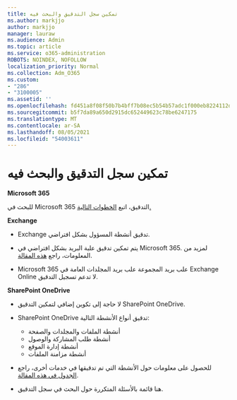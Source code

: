 ```yaml
---
title: تمكين سجل التدقيق والبحث فيه
ms.author: markjjo
author: markjjo
manager: lauraw
ms.audience: Admin
ms.topic: article
ms.service: o365-administration
ROBOTS: NOINDEX, NOFOLLOW
localization_priority: Normal
ms.collection: Adm_O365
ms.custom:
- "286"
- "3100005"
ms.assetid: ''
ms.openlocfilehash: fd451a8f08f50b7b4bff7b08ec5b54b57adc1f000eb8224112d84a4fb20e4359
ms.sourcegitcommit: b5f7da89a650d2915dc652449623c78be6247175
ms.translationtype: MT
ms.contentlocale: ar-SA
ms.lasthandoff: 08/05/2021
ms.locfileid: "54003611"
---
```

# <a name="enable-and-search-the-audit-log"></a>تمكين سجل التدقيق والبحث فيه

**Microsoft 365**

للبحث في Microsoft 365 التدقيق، اتبع [الخطوات التالية.](https://docs.microsoft.com/microsoft-365/compliance/search-the-audit-log-in-security-and-compliance#search-the-audit-log)

**Exchange**

- Exchange تدقيق أنشطة المسؤول بشكل افتراضي.

- يتم تمكين تدقيق علبة البريد بشكل افتراضي في Microsoft 365. لمزيد من المعلومات، راجع  [هذه المقالة](https://docs.microsoft.com/microsoft-365/compliance/enable-mailbox-auditing).

- Microsoft 365 علب بريد المجموعة علب بريد المجلدات العامة في Exchange Online لا تدعم تسجيل التدقيق.

**SharePoint OneDrive**

- لا حاجة إلى تكوين إضافي لتمكين التدقيق SharePoint OneDrive.

- SharePoint OneDrive تدقيق أنواع الأنشطة التالية:

    - أنشطة الملفات والمجلدات والصفحة
    - أنشطة طلب المشاركة والوصول
    - أنشطة إدارة الموقع
    - أنشطة مزامنة الملفات

- للحصول على معلومات حول الأنشطة التي تم تدقيقها في خدمات أخرى، راجع  [الجدول في هذه المقالة](https://docs.microsoft.com/microsoft-365/compliance/search-the-audit-log-in-security-and-compliance#audited-activities).

- هنا قائمة بالأسئلة المتكررة [](https://docs.microsoft.com/microsoft-365/compliance/search-the-audit-log-in-security-and-compliance#frequently-asked-questions) حول البحث في سجل التدقيق.